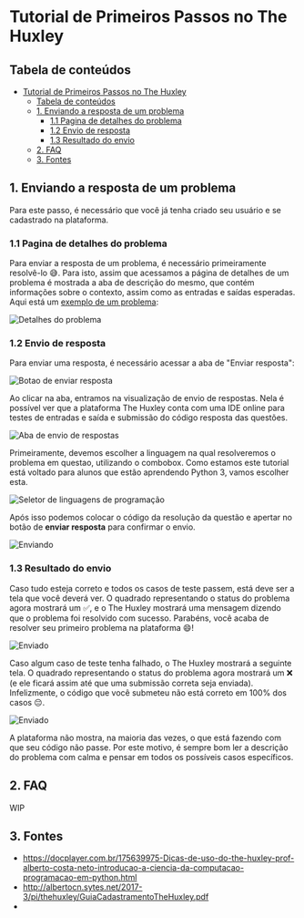 # Tutorial de Primeiros Passos no The Huxley


## Tabela de conteúdos
- [Tutorial de Primeiros Passos no The Huxley](#tutorial-de-primeiros-passos-no-the-huxley)
  - [Tabela de conteúdos](#tabela-de-conteúdos)
  - [1. Enviando a resposta de um problema](#1-enviando-a-resposta-de-um-problema)
    - [1.1 Pagina de detalhes do problema](#11-pagina-de-detalhes-do-problema)
    - [1.2 Envio de resposta](#12-envio-de-resposta)
    - [1.3 Resultado do envio](#13-resultado-do-envio)
  - [2. FAQ](#2-faq)
  - [3. Fontes <a name="fontes"></a>](#3-fontes-)


## 1. Enviando a resposta de um problema

Para este passo, é necessário que você já tenha criado seu usuário e se cadastrado na plataforma.

### 1.1 Pagina de detalhes do problema

Para enviar a resposta de um problema, é necessário primeiramente resolvê-lo 😅. Para isto, assim que acessamos a página de detalhes de um problema é mostrada a aba de descrição do mesmo, que contém informações sobre o contexto, assim como as entradas e saídas esperadas. Aqui está um [exemplo de um problema](https://thehuxley.com/problem/1087?locale=pt_BR): 

![Detalhes do problema](./images/problem-details.png)

### 1.2 Envio de resposta

Para enviar uma resposta, é necessário acessar a aba de "Enviar resposta":

![Botao de enviar resposta](./images/enviar-resposta-botao.png)

Ao clicar na aba, entramos na visualização de envio de respostas. Nela é possível ver que a plataforma The Huxley conta com uma IDE online para testes de entradas e saída e submissão do código resposta das questões.

![Aba de envio de respostas](./images/aba-envio-resposta.png)

Primeiramente, devemos escolher a linguagem na qual resolveremos o problema em questao, utilizando o combobox. Como estamos este tutorial está voltado para alunos que estão aprendendo Python 3, vamos escolher esta.

![Seletor de linguagens de programação](./images/select-linguagem.png)

Após isso podemos colocar o código da resolução da questão e apertar no botão de **enviar resposta** para confirmar o envio.

![Enviando](./images/enviando.png)

### 1.3 Resultado do envio

Caso tudo esteja correto e todos os casos de teste passem, está deve ser a tela que você deverá ver. O quadrado representando o status do problema agora mostrará um ✅, e o The Huxley mostrará uma mensagem dizendo que o problema foi resolvido com sucesso. Parabéns, você acaba de resolver seu primeiro problema na plataforma 😄!

![Enviado](./images/enviado-com-sucesso.png)

Caso algum caso de teste tenha falhado, o The Huxley mostrará a seguinte tela. O quadrado representando o status do problema agora mostrará um ❌ (e ele ficará assim até que uma submissão correta seja enviada). Infelizmente, o código que você submeteu não está correto em 100% dos casos 😔.

![Enviado](./images/enviado-errado.png)

A plataforma não mostra, na maioria das vezes, o que está fazendo com que seu código não passe. Por este motivo, é sempre bom ler a descrição do problema com calma e pensar em todos os possíveis casos específicos.

## 2. FAQ

WIP

## 3. Fontes <a name="fontes"></a>

* https://docplayer.com.br/175639975-Dicas-de-uso-do-the-huxley-prof-alberto-costa-neto-introducao-a-ciencia-da-computacao-programacao-em-python.html
* http://albertocn.sytes.net/2017-3/pi/thehuxley/GuiaCadastramentoTheHuxley.pdf
* 
